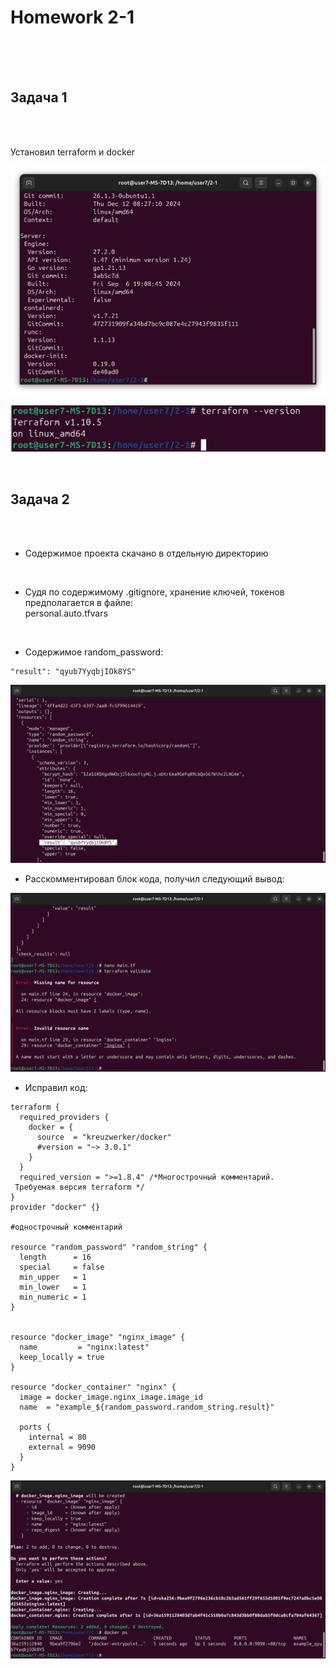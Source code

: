 <h1>Homework 2-1</h1> <br>
<br>
<br>
<h2>Задача 1</h2><br>
<br>

Установил terraform и docker<br>

![docker ver](https://github.com/IvanChet-4/Dev/blob/main/images/Homework%202-1/docker%20ver.png)

![terraform ver](https://github.com/IvanChet-4/Dev/blob/main/images/Homework%202-1/terraform%20ver.png)

<br>
<h2>Задача 2</h2><br>
<br>
 
+ Содержимое проекта скачано в отдельную директорию<br>
<br>  
 
+ Судя по содержимому .gitignore, хранение ключей, токенов предполагается в файле:<br>
personal.auto.tfvars  <br>
<br>
 
+ Содержимое random_password: <br>

```
"result": "qyub7YyqbjIOk8YS"
```

![Password in result](https://github.com/IvanChet-4/Dev/blob/main/images/Homework%202-1/Password%20in%20result.png)


+ Расскомментировал блок кода, получил следующий вывод: <br>

![terraform validate error](https://github.com/IvanChet-4/Dev/blob/main/images/Homework%202-1/terraform%20validate%20error.png)
 
+ Исправил код:<br>

```
terraform {
  required_providers {
    docker = {
      source  = "kreuzwerker/docker"
      #version = "~> 3.0.1"
    }
  }
  required_version = ">=1.8.4" /*Многострочный комментарий.
 Требуемая версия terraform */
}
provider "docker" {}

#однострочный комментарий

resource "random_password" "random_string" {
  length      = 16
  special     = false
  min_upper   = 1
  min_lower   = 1
  min_numeric = 1
}


resource "docker_image" "nginx_image" {
  name         = "nginx:latest"
  keep_locally = true
}

resource "docker_container" "nginx" {
  image = docker_image.nginx_image.image_id
  name  = "example_${random_password.random_string.result}"

  ports {
    internal = 80
    external = 9090
  }
}

```

![first naume containered](https://github.com/IvanChet-4/Dev/blob/main/images/Homework%202-1/first%20naume%20containered.png)
